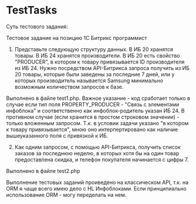 # TestTasks

Суть тестового задания:

Тестовое задание на позицию 1С Битрикс программист

1) Представьте следующую структуру данных. В ИБ 20 хранятся товары. В ИБ 24 хранятся производители. В ИБ 20 есть свойство "PRODUCER", в котором к товару привязывается ID производителя из ИБ 24. 
Нужно посредством API-Битрикса запроса получить из ИБ 20 товары, которые были заведены за последние 7 дней, или у которых производитель называется Samsung минимально возможным количеством запросов к базе.

Выполнено в файле test1.php. Важное указание - код сработает только в случае если тип поля PROPERTY_PRODUCER - "Связь с элементами инфоблока" и соответственно как инфоблок-родитель указан ИБ 24. В противном случае (если хранится в простом строковом значении) - только вложенным запросом. Т.к. в условии задачи указано "в котором к товару привязывается", мною оно интерпертировано как наличие вышеуказанного поля с привязкой к ИБ.

2) Как одним запросом, с помощью API-Битрикса, получить список заказов за последнюю неделю, в которых хотя бы на один товар предоставлена скидка, и телефон покупателя начинается с цифры 7.

Выполнено в файле test2.php

Выполнение тестовых заданий проиведено на классическом API, т.к. на ORM я чаще всего имею дело с HL Инфоблоками. Если принципиально использование ORM - могу переделать на нем.

